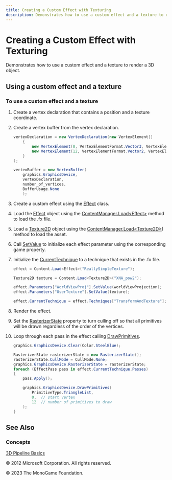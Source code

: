 ```yaml
---
title: Creating a Custom Effect with Texturing
description: Demonstrates how to use a custom effect and a texture to render a 3D object.
---
```


# Creating a Custom Effect with Texturing

Demonstrates how to use a custom effect and a texture to render a 3D object.

## Using a custom effect and a texture

### To use a custom effect and a texture

1. Create a vertex declaration that contains a position and a texture coordinate.

2. Create a vertex buffer from the vertex declaration.

    ``` csharp
    vertexDeclaration = new VertexDeclaration(new VertexElement[]
        {
            new VertexElement(0, VertexElementFormat.Vector3, VertexElementUsage.Position, 0),
            new VertexElement(12, VertexElementFormat.Vector2, VertexElementUsage.TextureCoordinate, 0)
        }
    );
    
    vertexBuffer = new VertexBuffer(
        graphics.GraphicsDevice,
        vertexDeclaration,
        number_of_vertices,
        BufferUsage.None
        );
    ```

3. Create a custom effect using the [Effect](xref:Microsoft.Xna.Framework.Graphics.Effect) class.

4. Load the [Effect](xref:Microsoft.Xna.Framework.Graphics.Effect) object using the [ContentManager.Load\<Effect\>](xref:Microsoft.Xna.Framework.Content.ContentManager) method to load the .fx file.

5. Load a [Texture2D](xref:Microsoft.Xna.Framework.Graphics.Texture2D) object using the [ContentManager.Load\<Texture2D\>](xref:Microsoft.Xna.Framework.Content.ContentManager)) method to load the asset.

6. Call [SetValue](xref:Microsoft.Xna.Framework.Graphics.Effect) to initialize each effect parameter using the corresponding game property.

7. Initialize the [CurrentTechnique](xref:Microsoft.Xna.Framework.Graphics.Effect) to a technique that exists in the .fx file.

    ``` csharp
    effect = Content.Load<Effect>("ReallySimpleTexture");
    
    Texture2D texture = Content.Load<Texture2D>("XNA_pow2");
    
    effect.Parameters["WorldViewProj"].SetValue(worldViewProjection);
    effect.Parameters["UserTexture"].SetValue(texture);
    
    effect.CurrentTechnique = effect.Techniques["TransformAndTexture"];
    ```

8. Render the effect.

9. Set the [RasterizerState](xref:Microsoft.Xna.Framework.Graphics.RasterizerState) property to turn culling off so that all primitives will be drawn regardless of the order of the vertices.

10. Loop through each pass in the effect calling [DrawPrimitives](https://msdn.microsoft.com/en-us/library/m:microsoft.xna.framework.graphics.graphicsdevice.drawprimitives\(microsoft.xna.framework.graphics.primitivetype%2csystem.int32%2csystem.int32\)).

    ``` csharp
    graphics.GraphicsDevice.Clear(Color.SteelBlue);
    
    RasterizerState rasterizerState = new RasterizerState();
    rasterizerState.CullMode = CullMode.None;
    graphics.GraphicsDevice.RasterizerState = rasterizerState;
    foreach (EffectPass pass in effect.CurrentTechnique.Passes)
    {
        pass.Apply();
    
        graphics.GraphicsDevice.DrawPrimitives(
            PrimitiveType.TriangleList,
            0,  // start vertex
            12  // number of primitives to draw
        );
    }
    ```

## See Also

### Concepts

[3D Pipeline Basics](../../whatis/graphics/WhatIs_3DRendering.md)

© 2012 Microsoft Corporation. All rights reserved.

© 2023 The MonoGame Foundation.
